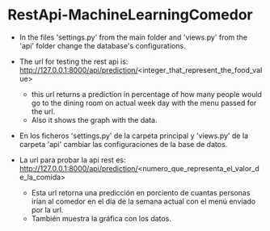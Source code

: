 # RestApi-MachineLearningComedor

* In the files 'settings.py' from the main folder and 'views.py' from the 'api' folder change the database's configurations.
* The url for testing the rest api is: http://127.0.0.1:8000/api/prediction/<integer_that_represent_the_food_value>
  - this url returns a prediction in percentage of how many people would go to the dining room on actual week day with the menu passed for the url.
  - Also it shows the graph with the data.
  
* En los ficheros 'settings.py' de la carpeta principal y 'views.py' de la carpeta 'api' cambiar las configuraciones de la base de datos.
* La url para probar la api rest es: http://127.0.0.1:8000/api/prediction/<numero_que_representa_el_valor_de_la_comida>
  - Esta url retorna una predicción en porciento de cuantas personas irían al comedor en el día de la semana actual con el menú enviado por la url.
  - También muestra la gráfica con los datos.
  
